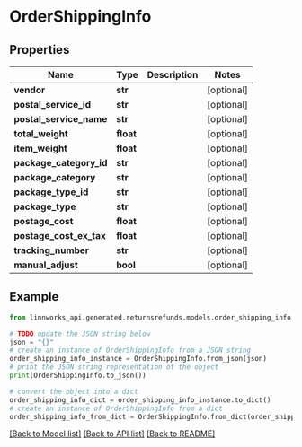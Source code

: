 # OrderShippingInfo


## Properties

Name | Type | Description | Notes
------------ | ------------- | ------------- | -------------
**vendor** | **str** |  | [optional] 
**postal_service_id** | **str** |  | [optional] 
**postal_service_name** | **str** |  | [optional] 
**total_weight** | **float** |  | [optional] 
**item_weight** | **float** |  | [optional] 
**package_category_id** | **str** |  | [optional] 
**package_category** | **str** |  | [optional] 
**package_type_id** | **str** |  | [optional] 
**package_type** | **str** |  | [optional] 
**postage_cost** | **float** |  | [optional] 
**postage_cost_ex_tax** | **float** |  | [optional] 
**tracking_number** | **str** |  | [optional] 
**manual_adjust** | **bool** |  | [optional] 

## Example

```python
from linnworks_api.generated.returnsrefunds.models.order_shipping_info import OrderShippingInfo

# TODO update the JSON string below
json = "{}"
# create an instance of OrderShippingInfo from a JSON string
order_shipping_info_instance = OrderShippingInfo.from_json(json)
# print the JSON string representation of the object
print(OrderShippingInfo.to_json())

# convert the object into a dict
order_shipping_info_dict = order_shipping_info_instance.to_dict()
# create an instance of OrderShippingInfo from a dict
order_shipping_info_from_dict = OrderShippingInfo.from_dict(order_shipping_info_dict)
```
[[Back to Model list]](../README.md#documentation-for-models) [[Back to API list]](../README.md#documentation-for-api-endpoints) [[Back to README]](../README.md)


